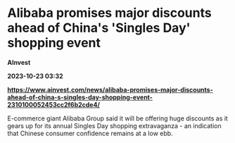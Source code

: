 # Alibaba promises major discounts ahead of China's 'Singles Day' shopping event
**AInvest**

**2023-10-23 03:32**

**https://www.ainvest.com/news/alibaba-promises-major-discounts-ahead-of-china-s-singles-day-shopping-event-2310100052453cc2f6b2cde4/**

E-commerce giant Alibaba Group said it will be offering huge discounts as it gears up for its annual Singles Day shopping extravaganza - an indication that Chinese consumer confidence remains at a low ebb.